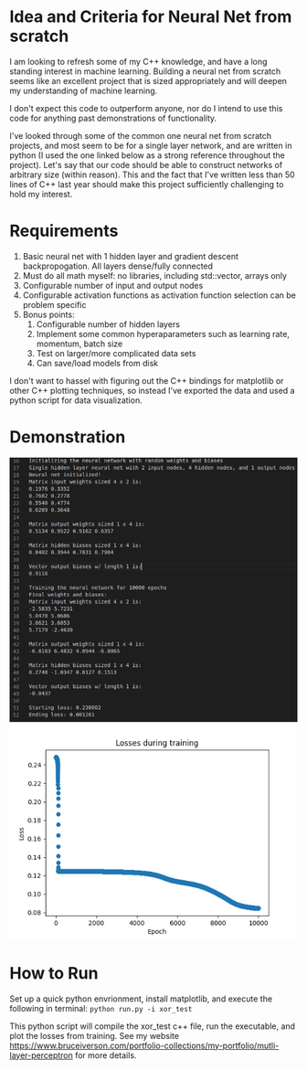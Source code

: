 # Idea and Criteria for Neural Net from scratch
I am looking to refresh some of my C++ knowledge, and have a long standing interest in machine learning. Building a neural net from scratch seems like an excellent project that is sized appropriately and will deepen my understanding of machine learning. 

I don't expect this code to outperform anyone, nor do I intend to use this code for anything past demonstrations of functionality. 

I've looked through some of the common one neural net from scratch projects, and most seem to be for a single layer network, and are written in python (I used the one linked below as a strong reference throughout the project). Let's say that our code should be able to construct networks of arbitrary size (within reason). This and the fact that I've written less than 50 lines of C++ last year should make this project sufficiently challenging to hold my interest. 

# Requirements
1. Basic neural net with 1 hidden layer and gradient descent backpropogation. All layers dense/fully connected
2. Must do all math myself: no libraries, including std::vector, arrays only
3. Configurable number of input and output nodes
4. Configurable activation functions as activation function selection can be problem specific
5. Bonus points: 
	1. Configurable number of hidden layers
	2. Implement some common hyperaparameters such as learning rate, momentum, batch size
	3. Test on larger/more complicated data sets
	4. Can save/load models from disk

I don't want to hassel with figuring out the C++ bindings for matplotlib or other C++ plotting techniques, so instead I've exported the data and used a python script for data visualization. 

# Demonstration
![layer output](./images/1_layer_output_XOR.png)
![loss](./images/2_hidden_layers_10_hidden_nodes_XOR_.5_0.png)


# How to Run
Set up a quick python envrionment, install matplotlib, and execute the following in terminal:
`python run.py -i xor_test`

This python script will compile the xor_test c++ file, run the executable, and plot the losses from training. 
See my website https://www.bruceiverson.com/portfolio-collections/my-portfolio/mutli-layer-perceptron for more details.
